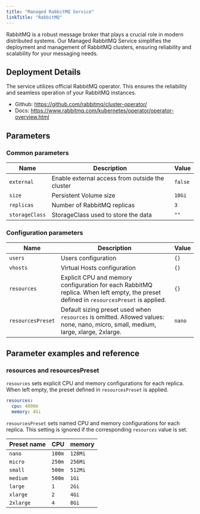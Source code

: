 ```yaml
---
title: "Managed RabbitMQ Service"
linkTitle: "RabbitMQ"
---
```



RabbitMQ is a robust message broker that plays a crucial role in modern distributed systems. Our Managed RabbitMQ Service simplifies the deployment and management of RabbitMQ clusters, ensuring reliability and scalability for your messaging needs.

## Deployment Details

The service utilizes official RabbitMQ operator. This ensures the reliability and seamless operation of your RabbitMQ instances.

- Github: https://github.com/rabbitmq/cluster-operator/
- Docs: https://www.rabbitmq.com/kubernetes/operator/operator-overview.html

## Parameters

### Common parameters

| Name           | Description                                     | Value   |
| -------------- | ----------------------------------------------- | ------- |
| `external`     | Enable external access from outside the cluster | `false` |
| `size`         | Persistent Volume size                          | `10Gi`  |
| `replicas`     | Number of RabbitMQ replicas                     | `3`     |
| `storageClass` | StorageClass used to store the data             | `""`    |

### Configuration parameters

| Name              | Description                                                                                                                           | Value  |
| ----------------- | ------------------------------------------------------------------------------------------------------------------------------------- | ------ |
| `users`           | Users configuration                                                                                                                   | `{}`   |
| `vhosts`          | Virtual Hosts configuration                                                                                                           | `{}`   |
| `resources`       | Explicit CPU and memory configuration for each RabbitMQ replica. When left empty, the preset defined in `resourcesPreset` is applied. | `{}`   |
| `resourcesPreset` | Default sizing preset used when `resources` is omitted. Allowed values: none, nano, micro, small, medium, large, xlarge, 2xlarge.     | `nano` |

## Parameter examples and reference

### resources and resourcesPreset

`resources` sets explicit CPU and memory configurations for each replica.
When left empty, the preset defined in `resourcesPreset` is applied.

```yaml
resources:
  cpu: 4000m
  memory: 4Gi
```

`resourcesPreset` sets named CPU and memory configurations for each replica.
This setting is ignored if the corresponding `resources` value is set.

| Preset name | CPU    | memory  |
|-------------|--------|---------|
| `nano`      | `100m` | `128Mi` |
| `micro`     | `250m` | `256Mi` |
| `small`     | `500m` | `512Mi` |
| `medium`    | `500m` | `1Gi`   |
| `large`     | `1`    | `2Gi`   |
| `xlarge`    | `2`    | `4Gi`   |
| `2xlarge`   | `4`    | `8Gi`   |

